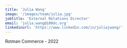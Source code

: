 ```yaml
---
title: 'Julia Wang'
image: '/images/team/julia.jpg'
jobtitle: 'External Relations Director'
email: 'julia.wang@180dc.org'
linkedinurl: 'https://www.linkedin.com/in/juliajwang/'
---
```


Rotman Commerce - 2022
